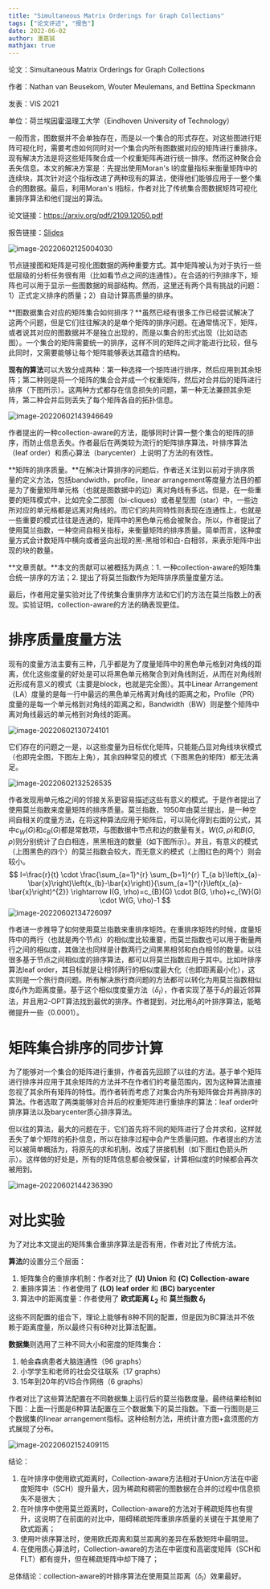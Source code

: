 ```yaml
---
title: "Simultaneous Matrix Orderings for Graph Collections"
tags: ["论文评述", "报告"]
date: 2022-06-02
author: 潘嘉铖
mathjax: true
---
```


论文：Simultaneous Matrix Orderings for Graph Collections

作者：Nathan van Beusekom, Wouter Meulemans, and Bettina Speckmann

发表：VIS 2021

单位：荷兰埃因霍温理工大学（Eindhoven University of Technology）

一般而言，图数据并不会单独存在，而是以一个集合的形式存在。对这些图进行矩阵可视化时，需要考虑如何同时对一个集合内所有图数据对应的矩阵进行重排序。现有解决方法是将这些矩阵聚合成一个权重矩阵再进行统一排序。然而这种聚合会丢失信息。本文的解决方案是：先提出使用Moran's I的度量指标来衡量矩阵中的连续块，其次针对这个指标改进了两种现有的算法，使得他们能够应用于一整个集合的图数据。最后，利用Moran's I指标，作者对比了传统集合图数据矩阵可视化重排序算法和他们提出的算法。

论文链接：https://arxiv.org/pdf/2109.12050.pdf

报告链接：[Slides](./slides.pdf)

![image-20220602125004030](./image-20220602125004030.png)



节点链接图和矩阵是可视化图数据的两种重要方式。其中矩阵被认为对于执行一些低层级的分析任务很有用（比如看节点之间的连通性）。在合适的行列排序下，矩阵也可以用于显示一些图数据的局部结构。然而，这里还有两个具有挑战的问题：1）正式定义排序的质量；2）自动计算高质量的排序。

**图数据集合对应的矩阵集合如何排序？**虽然已经有很多工作已经尝试解决了这两个问题，但是它们往往解决的是单个矩阵的排序问题。在通常情况下，矩阵，或者说其对应的图数据并不是独立出现的，而是以集合的形式出现（比如动态图）。一个集合的矩阵需要统一的排序，这样不同的矩阵之间才能进行比较，但与此同时，又需要能够让每个矩阵能够表达其蕴含的结构。

**现有的算法**可以大致分成两种：第一种选择一个矩阵进行排序，然后应用到其余矩阵；第二种则是将一个矩阵的集合合并成一个权重矩阵，然后对合并后的矩阵进行排序（下图所示）。这两种方式都存在信息损失的问题，第一种无法兼顾其余矩阵，第二种合并后则丢失了每个矩阵各自的拓扑信息。

![image-20220602143946649](./image-20220602143946649.png)

作者提出的一种collection-aware的方法，能够同时计算一整个集合的矩阵的排序，而防止信息丢失。作者最后在两类较为流行的矩阵排序算法，叶排序算法（leaf order）和质心算法（barycenter）上说明了方法的有效性。

**矩阵的排序质量。**在解决计算排序的问题后，作者还关注到以前对于排序质量的定义方法，包括bandwidth，profile，linear arrangement等度量方法目的都是为了衡量矩阵单元格（也就是图数据中的边）离对角线有多远。但是，在一些重要的矩阵模式中，比如完全二部图（bi-cliques）或者星型图（star）中，一些边所对应的单元格都是远离对角线的。而它们的共同特性则表现在连通性上，也就是一些重要的模式往往是连通的，矩阵中的黑色单元格会被聚合。所以，作者提出了使用莫兰指数，一种空间自相关指标，来衡量矩阵的排序质量。简单而言，这种度量方式会计数矩阵中横向或者竖向出现的黑-黑相邻和白-白相邻，来表示矩阵中出现的块的数量。

**文章贡献。**本文的贡献可以被概括为两点：1. 一种collection-aware的矩阵集合统一排序的方法；2. 提出了将莫兰指数作为矩阵排序质量度量方法。

最后，作者用定量实验对比了传统集合重排序方法和它们的方法在莫兰指数上的表现。实验证明，collection-aware的方法的确表现更佳。



# 排序质量度量方法

现有的度量方法主要有三种，几乎都是为了度量矩阵中的黑色单元格到对角线的距离，优化这些度量的好处是可以将黑色单元格聚合到对角线附近，从而在对角线附近形成有意义的模式（主要是block，也就是完全图）。其中Linear Arrangement（LA）度量的是每一行中最远的黑色单元格离对角线的距离之和，Profile（PR）度量的是每一个单元格到对角线的距离之和，Bandwidth（BW）则是整个矩阵中离对角线最远的单元格到对角线的距离。

![image-20220602130724101](./image-20220602130724101.png)

它们存在的问题之一是，以这些度量为目标优化矩阵，只能能凸显对角线块状模式（也即完全图，下图左上角），其余四种常见的模式（下图黑色的矩阵）都无法满足。

![image-20220602132526535](./image-20220602132526535.png)

作者发现用单元格之间的邻接关系更容易描述这些有意义的模式。于是作者提出了使用莫兰指数来度量矩阵的排序质量。莫兰指数，1950年由莫兰提出，是一种空间自相关的度量方法，在将这种算法应用于矩阵后，可以简化得到右面的公式，其中$c_{W}(G)$和$c_{B}(G)$都是常数项，与图数据中节点和边的数量有关。$W(G, \rho)$和$B(G, \rho)$则分别统计了白白相连，黑黑相连的数量（如下图所示）。并且，有意义的模式（上图黑色的四个）的莫兰指数会较大，而无意义的模式（上图红色的两个）则会较小。
$$
I=\frac{r}{t} \cdot \frac{\sum_{a=1}^{r} \sum_{b=1}^{r} T_{a b}\left(x_{a}-\bar{x}\right)\left(x_{b}-\bar{x}\right)}{\sum_{a=1}^{r}\left(x_{a}-\bar{x}\right)^{2}} \rightarrow I(G, \rho)=c_{B}(G) \cdot B(G, \rho)+c_{W}(G) \cdot W(G, \rho)-1
$$
![image-20220602134726097](./image-20220602134726097.png)

作者进一步推导了如何使用莫兰指数来重排序矩阵。在重排序矩阵的时候，度量矩阵中的两行（也就是两个节点）的相似度比较重要，而莫兰指数也可以用于衡量两行之间的相似度，其做法也同样是计数两行之间黑黑相邻和白白相邻的数量。以往很多基于节点之间相似度的排序算法，都可以将莫兰指数应用于其中。比如叶排序算法leaf order，其目标就是让相邻两行的相似度最大化（也即距离最小化），这实则是一个旅行商问题。所有解决旅行商问题的方法都可以转化为用莫兰指数相似度$\delta_I$作为距离度量。基于这个相似度度量方法（$\delta_I$），作者实现了基于$\delta_I$的最近邻算法，并且用2-OPT算法找到最优的排序。作者提到，对比用$\delta_I$的叶排序算法，能略微提升一些（0.0001）。



# 矩阵集合排序的同步计算

为了能够对一个集合的矩阵进行重排，作者首先回顾了以往的方法。基于单个矩阵进行排序并应用于其余矩阵的方法并不在作者们的考量范围内，因为这种算法直接忽视了其余所有矩阵的特性。而作者转而考虑了对集合内所有矩阵做合并再排序的算法。作者选取了两类能够对合并后的权重矩阵进行重排序的算法：leaf order叶排序算法以及barycenter质心排序算法。

但以往的算法，最大的问题在于，它们首先将不同的矩阵进行了合并求和，这样就丢失了单个矩阵的拓扑信息，所以在排序过程中会产生质量问题。作者提出的方法可以被简单概括为，将原先的求和机制，改成了拼接机制（如下图红色箭头所示）。这样做的好处是，所有的矩阵信息都会被保留，计算相似度的时候都会再次被用到。

![image-20220602144236390](./image-20220602144236390.png)



# 对比实验

为了对比本文提出的矩阵集合重排序算法是否有用，作者对比了传统方法。

**算法**的设置分三个层面：

1. 矩阵集合的重排序机制：作者对比了 **(U) Union** 和 **(C) Collection-aware**
2. 重排序算法：作者使用了 **(LO) leaf order** 和 **(BC) barycenter**
3. 算法中的距离度量：作者使用了 **欧式距离 $L_2$** 和 **莫兰指数 $\delta_I$**

这些不同配置的组合下，理论上能够有8种不同的配置，但是因为BC算法并不依赖于距离度量，所以最终只有6种对比算法配置。

**数据集**则选用了三种不同大小和密度的矩阵集合：

1. 帕金森病患者大脑连通性（96 graphs）
2. 小学学生和老师的社会交往联系（17 graphs）
3. 15年到20年的VIS合作网络（6 graphs）

作者对比了这些算法配置在不同数据集上运行后的莫兰指数度量。最终结果绘制如下图：上面一行图是6种算法配置在三个数据集下的莫兰指数。下面一行图则是三个数据集的linear arrangement指标。这种绘制方法，用统计直方图+盒须图的方式展现了分布。

![image-20220602152409115](./image-20220602152409115.png)

结论：

1. 在叶排序中使用欧式距离时，Collection-aware方法相对于Union方法在中密度矩阵中（SCH）提升最大，因为稀疏和稠密的图数据在合并的过程中信息损失不是很大；
2. 在叶排序中使用莫兰距离时，Collection-aware的方法对于稀疏矩阵也有提升，这说明了在前面的对比中，阻碍稀疏矩阵重排序质量的关键在于其使用了欧式距离；
3. 使用叶排序算法时，使用欧氏距离和莫兰距离的差异在系数矩阵中最明显。
4. 在使用质心算法时，Collection-aware的方法在中密度和高密度矩阵（SCH和FLT）都有提升，但在稀疏矩阵中却下降了；

总体结论：collection-aware的叶排序算法在使用莫兰距离（$\delta_I$）效果最好。
